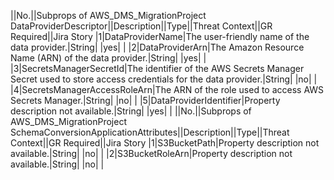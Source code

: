 ||No.||Subprops of AWS_DMS_MigrationProject DataProviderDescriptor||Description||Type||Threat Context||GR Required||Jira Story
|1|DataProviderName|The user-friendly name of the data provider.|String| |yes| |
|2|DataProviderArn|The Amazon Resource Name (ARN) of the data provider.|String| |yes| |
|3|SecretsManagerSecretId|The identifier of the AWS Secrets Manager Secret used to store access credentials for the data provider.|String| |no| |
|4|SecretsManagerAccessRoleArn|The ARN of the role used to access AWS Secrets Manager.|String| |no| |
|5|DataProviderIdentifier|Property description not available.|String| |yes| |
||No.||Subprops of AWS_DMS_MigrationProject SchemaConversionApplicationAttributes||Description||Type||Threat Context||GR Required||Jira Story
|1|S3BucketPath|Property description not available.|String| |no| |
|2|S3BucketRoleArn|Property description not available.|String| |no| |
